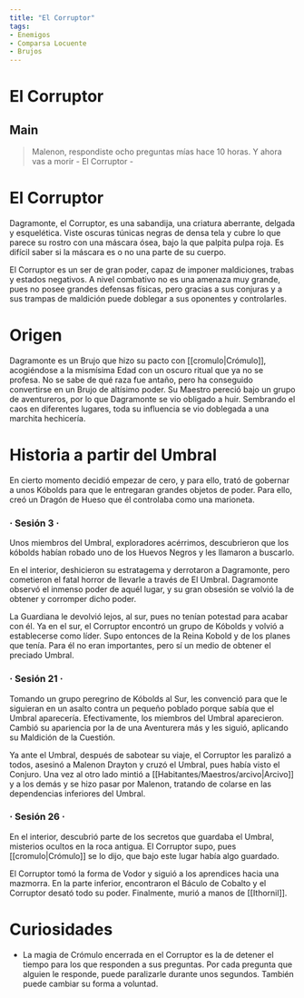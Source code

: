 ```yaml
---
title: "El Corruptor"
tags:
- Enemigos
- Comparsa Locuente
- Brujos
---
```

El Corruptor
============

Main
----

> Malenon, respondiste ocho preguntas mías hace 10 horas. Y ahora vas a morir - El Corruptor -

El Corruptor
============

Dagramonte, el Corruptor, es una sabandija, una criatura aberrante, delgada y esquelética. Viste oscuras túnicas negras de densa tela y cubre lo que parece su rostro con una máscara ósea, bajo la que palpita pulpa roja. Es difícil saber si la máscara es o no una parte de su cuerpo.

El Corruptor es un ser de gran poder, capaz de imponer maldiciones, trabas y estados negativos. A nivel combativo no es una amenaza muy grande, pues no posee grandes defensas físicas, pero gracias a sus conjuras y a sus trampas de maldición puede doblegar a sus oponentes y controlarles.

Origen
======

Dagramonte es un Brujo que hizo su pacto con [[cromulo|Crómulo]], acogiéndose a la mismísima Edad con un oscuro ritual que ya no se profesa. No se sabe de qué raza fue antaño, pero ha conseguido convertirse en un Brujo de altísimo poder. Su Maestro pereció bajo un grupo de aventureros, por lo que Dagramonte se vio obligado a huir. Sembrando el caos en diferentes lugares, toda su influencia se vio doblegada a una marchita hechicería.

Historia a partir del Umbral
============================

En cierto momento decidió empezar de cero, y para ello, trató de gobernar a unos Kóbolds para que le entregaran grandes objetos de poder. Para ello, creó un Dragón de Hueso que él controlaba como una marioneta.

### · Sesión 3 ·

Unos miembros del Umbral, exploradores acérrimos, descubrieron que los kóbolds habían robado uno de los Huevos Negros y les llamaron a buscarlo.

En el interior, deshicieron su estratagema y derrotaron a Dagramonte, pero cometieron el fatal horror de llevarle a través de El Umbral. Dagramonte observó el inmenso poder de aquél lugar, y su gran obsesión se volvió la de obtener y corromper dicho poder.

La Guardiana le devolvió lejos, al sur, pues no tenían potestad para acabar con él. Ya en el sur, el Corruptor encontró un grupo de Kóbolds y volvió a establecerse como líder. Supo entonces de la Reina Kobold y de los planes que tenía. Para él no eran importantes, pero sí un medio de obtener el preciado Umbral.

### · Sesión 21 ·

Tomando un grupo peregrino de Kóbolds al Sur, les convenció para que le siguieran en un asalto contra un pequeño poblado porque sabía que el Umbral aparecería. Efectivamente, los miembros del Umbral aparecieron. Cambió su apariencia por la de una Aventurera más y les siguió, aplicando su Maldición de la Cuestión.

Ya ante el Umbral, después de sabotear su viaje, el Corruptor les paralizó a todos, asesinó a Malenon Drayton y cruzó el Umbral, pues había visto el Conjuro. Una vez al otro lado mintió a [[Habitantes/Maestros/arcivo|Arcivo]] y a los demás y se hizo pasar por Malenon, tratando de colarse en las dependencias inferiores del Umbral.

### · Sesión 26 ·

En el interior, descubrió parte de los secretos que guardaba el Umbral, misterios ocultos en la roca antigua. El Corruptor supo, pues [[cromulo|Crómulo]] se lo dijo, que bajo este lugar había algo guardado.

El Corruptor tomó la forma de Vodor y siguió a los aprendices hacia una mazmorra. En la parte inferior, encontraron el Báculo de Cobalto y el Corruptor desató todo su poder. Finalmente, murió a manos de [[Ithornil]].

Curiosidades
============

*   La magia de Crómulo encerrada en el Corruptor es la de detener el tiempo para los que responden a sus preguntas. Por cada pregunta que alguien le responde, puede paralizarle durante unos segundos. También puede cambiar su forma a voluntad.